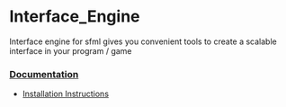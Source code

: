 # Interface_Engine

Interface engine for sfml gives you convenient tools to create a scalable interface in your program / game

### [Documentation](https://github.com/Hedgehogo/Interface_Engine/wiki)
+ [Installation Instructions](https://github.com/Hedgehogo/Interface_Engine/wiki)
